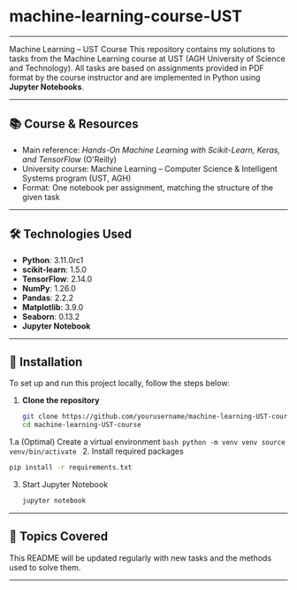 # machine-learning-course-UST
---

Machine Learning – UST Course  This repository contains my solutions to tasks from the Machine Learning course at UST (AGH University of Science and Technology). All tasks are based on assignments provided in PDF format by the course instructor and are implemented in Python using **Jupyter Notebooks**.

---

## 📚 Course & Resources

- Main reference: *Hands-On Machine Learning with Scikit-Learn, Keras, and TensorFlow* (O'Reilly)
- University course: Machine Learning – Computer Science & Intelligent Systems program (UST, AGH)
- Format: One notebook per assignment, matching the structure of the given task

---
## 🛠️ Technologies Used

- **Python**: 3.11.0rc1  
- **scikit-learn**: 1.5.0  
- **TensorFlow**: 2.14.0  
- **NumPy**: 1.26.0  
- **Pandas**: 2.2.2  
- **Matplotlib**: 3.9.0  
- **Seaborn**: 0.13.2  
- **Jupyter Notebook**

---
## 🧪 Installation

To set up and run this project locally, follow the steps below:

1. **Clone the repository**
   ```bash
   git clone https://github.com/yourusername/machine-learning-UST-course.git
   cd machine-learning-UST-course
   ```
 1.a (Optimal) Create a virtual environment
    ```bash
     python -m venv venv
     source venv/bin/activate
      ```
2. Install required packages
   ```bash
   pip install -r requirements.txt
   ```
3. Start Jupyter Notebook
   ```bash
   jupyter notebook
   ```

--- 
## 📌 Topics Covered
This README will be updated regularly with new tasks and the methods used to solve them.

---
